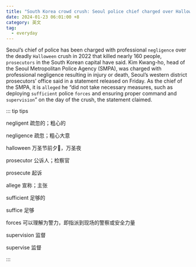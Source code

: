 ```yaml
---
title: "South Korea crowd crush: Seoul police chief charged over Halloween disaster in which 159 died"
date: 2024-01-23 06:01:00 +8
category: 英文
tag:
  - everyday
---
```


Seoul’s chief of police has been charged with professional `negligence` over the deadly `Halloween` crush in 2022 that killed nearly 160 people, `prosecutors` in the South Korean capital have said. Kim Kwang-ho, head of the Seoul Metropolitan Police Agency (SMPA), was charged with professional negligence resulting in injury or death, Seoul’s western district prosecutors’ office said in a statement released on Friday. As the chief of the SMPA, it is `alleged` he “did not take necessary measures, such as deploying `sufficient` police `forces` and ensuring proper command and `supervision`” on the day of the crush, the statement claimed.

::: tip tips

negligent 疏忽的；粗心的

negligence 疏忽；粗心大意

halloween 万圣节前夕🎃，万圣夜

prosecutor 公诉人；检察官

prosecute 起诉

allege 宣称；主张

sufficient 足够的

suffice 足够

forces 可以理解为警力，即指派到现场的警察或安全力量

supervision 监督

supervise 监督

:::
